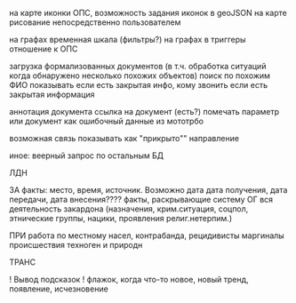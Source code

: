 на карте иконки ОПС, возможность задания иконок в geoJSON
на карте рисование  непосредственно пользователем

на графах временная шкала (фильтры?)
на графах в триггеры отношение к ОПС

загрузка формализованных документов (в т.ч. обработка ситуаций когда обнаружено несколько похожих объектов)
поиск по похожим ФИО
показывать если есть закрытая инфо, кому звонить если есть закрытая информация

аннотация документа
ссылка на документ (есть?)
помечать параметр или документ как ошибочный
данные из мототрбо

возможная связь
показывать как "прикрыто"" направление

иное: веерный запрос по остальным БД






ЛДН

ЗА
факты:
место, время, источник. Возможно дата дата получения, дата передачи, дата внесения????
факты, раскрывающие систему ОГ
вся деятельность закардона (назначения, крим.ситуация, соцпол, этнические группы, нацики, проявления религ.нетерпим.)


ПРИ
работа по  местному насел,
контрабанда,
рецидивисты
маргиналы
происшествия техноген и природн

ТРАНС

! Вывод подсказок
! флажок, когда что-то новое, новый тренд, появление, исчезновение








